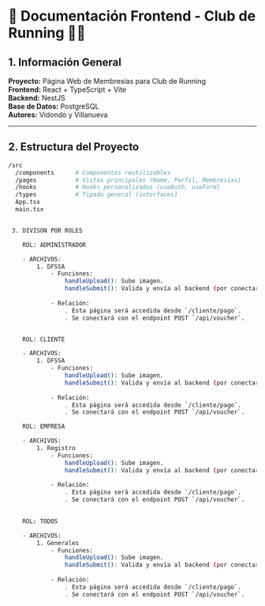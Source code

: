 # 📘 Documentación Frontend - Club de Running 🏃‍♂️

## 1. Información General

**Proyecto:** Página Web de Membresías para Club de Running  
**Frontend:** React + TypeScript + Vite  
**Backend:** NestJS  
**Base de Datos:** PostgreSQL  
**Autores:** Vidondo y Villanueva

---

## 2. Estructura del Proyecto

```bash
/src
  /components      # Componentes reutilizables
  /pages           # Vistas principales (Home, Perfil, Membresías)
  /hooks           # Hooks personalizados (useAuth, useForm)
  /types           # Tipado general (interfaces)
  App.tsx
  main.tsx


 3. DIVISON POR ROLES

    ROL: ADMINISTRADOR

    - ARCHIVOS:
        1. DFSSA
            - Funciones:
                handleUpload(): Sube imagen.
                handleSubmit(): Valida y envía al backend (por conectar).
            
            - Relación:
                . Esta página será accedida desde `/cliente/pago`.
                . Se conectará con el endpoint POST `/api/voucher`.


    ROL: CLIENTE

    - ARCHIVOS:
        1. DFSSA
            - Funciones:
                handleUpload(): Sube imagen.
                handleSubmit(): Valida y envía al backend (por conectar).
            
            - Relación:
                . Esta página será accedida desde `/cliente/pago`.
                . Se conectará con el endpoint POST `/api/voucher`.

    ROL: EMPRESA

    - ARCHIVOS:
        1. Registro
            - Funciones:
                handleUpload(): Sube imagen.
                handleSubmit(): Valida y envía al backend (por conectar).
            
            - Relación:
                . Esta página será accedida desde `/cliente/pago`.
                . Se conectará con el endpoint POST `/api/voucher`.

 
    ROL: TODOS

    - ARCHIVOS:
        1. Generales
            - Funciones:
                handleUpload(): Sube imagen.
                handleSubmit(): Valida y envía al backend (por conectar).
            
            - Relación:
                . Esta página será accedida desde `/cliente/pago`.
                . Se conectará con el endpoint POST `/api/voucher`.

        







